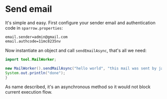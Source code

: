 # Send email
It's simple and easy. First configure your sender email and authentication code in `sparrow.properties`:
```properties
email.sender=admin@gmail.com
email.authcode=11mc8235nv
```
Now instantiate an object and call `sendEmailAsync`, that's all we need:
```java
import tool.MailWorker;

new MailWorker().sendMailAsync("hello world", "this mail was sent by java program", "1948638989@qq.com");
System.out.println("done");
}
```
As name described, it's an asynchronous method so it would not block current execution flow.